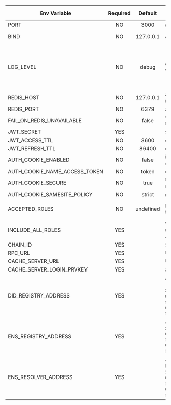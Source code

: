 | Env Variable                  | Required |  Default  | Description                                                                                                                                                                                                                                                                                                                             | Allowed values                                               |
|-------------------------------|:--------:|:---------:|-----------------------------------------------------------------------------------------------------------------------------------------------------------------------------------------------------------------------------------------------------------------------------------------------------------------------------------------|--------------------------------------------------------------|
| PORT                          |    NO    |   3000    | a port number application listens on                                                                                                                                                                                                                                                                                                    | integer                                                      |
| BIND                          |    NO    | 127.0.0.1 | an inteface applicatio binds to                                                                                                                                                                                                                                                                                                         | ip number                                                    |
| LOG_LEVEL                     |    NO    |   debug   | determines which level of log messages are written                                                                                                                                                                                                                                                                                      | 'silent', 'fatal', 'error', 'warn', 'info', 'debug', 'trace' |   
| REDIS_HOST                    |    NO    | 127.0.0.1 | a hostname or ip address of a Redis server required by the application                                                                                                                                                                                                                                                                  | host or ip address                                           |  
| REDIS_PORT                    |    NO    |   6379    | a port number of a Redis server                                                                                                                                                                                                                                                                                                         | integer                                                      | 
| FAIL_ON_REDIS_UNAVAILABLE     |    NO    |   false   | when set to true, application will not start if the Redis server is not reachable                                                                                                                                                                                                                                                       | boolean                                                      |
| JWT_SECRET                    |   YES    |           | secret used to sign JWT tokens                                                                                                                                                                                                                                                                                                          | string                                                       |
| JWT_ACCESS_TTL                |    NO    |   3600    | expiration time of an access token                                                                                                                                                                                                                                                                                                      | integer                                                      |
| JWT_REFRESH_TTL               |    NO    |   86400   | expiration time of a refresh token                                                                                                                                                                                                                                                                                                      | integer                                                      |
| AUTH_COOKIE_ENABLED           |    NO    |   false   | if set to true access token is also going to be sent as a cookie                                                                                                                                                                                                                                                                        | boolean                                                      |         
| AUTH_COOKIE_NAME_ACCESS_TOKEN |    NO    |   token   | cookie name for storing access token                                                                                                                                                                                                                                                                                                    | string                                                       |
| AUTH_COOKIE_SECURE            |    NO    |   true    | this needs to be set to false when developing and serving the application over http                                                                                                                                                                                                                                                     | boolean                                                      |
| AUTH_COOKIE_SAMESITE_POLICY   |    NO    |  strict   | [docs](https://www.npmjs.com/package/express-session#cookiesamesite)                                                                                                                                                                                                                                                                    | boolean                                                      |
| ACCEPTED_ROLES                |    NO    | undefined | If set, user is required to be enrolled to any of the roles specified                                                                                                                                                                                                                                                                   | comma-separated strings                                      |
| INCLUDE_ALL_ROLES             |   YES    |           | When set to true access token will include all user roles, otherwise only roles matching ACCEPTED_ROLES                                                                                                                                                                                                                                 | boolean                                                      |
| CHAIN_ID                      |   YES    |           | Set this to `73799` for Volta and to `246` for EWC                                                                                                                                                                                                                                                                                      | number                                                       |
| RPC_URL                       |   YES    |           | URL of the RPC node                                                                                                                                                                                                                                                                                                                     | url                                                          |
| CACHE_SERVER_URL              |   YES    |           | URL of the  SSI_HUB instance                                                                                                                                                                                                                                                                                                            | url                                                          |
| CACHE_SERVER_LOGIN_PRVKEY     |   YES    |           | a private key used to log in to the SSI-HUB                                                                                                                                                                                                                                                                                             | string                                                       |
| DID_REGISTRY_ADDRESS          |   YES    |           | Address of deployed DID Registry ([ERC1056](https://github.com/uport-project/ethr-did-registry/blob/master/contracts/EthereumDIDRegistry.sol)) contract.<br/>Set this to<br/>`0xc15d5a57a8eb0e1dcbe5d88b8f9a82017e5cc4af` for Volta<br/>`0xE29672f34e92b56C9169f9D485fFc8b9A136BCE4` for EWC                                            | string                                                       |
| ENS_REGISTRY_ADDRESS          |   YES    |           | Address of deployed ENS Registry contract. <br/>Set this to:<br/>`0xd7CeF70Ba7efc2035256d828d5287e2D285CD1ac` for Volta,<br/>`0x0A6d64413c07E10E890220BBE1c49170080C6Ca0` for EWC                                                                                                                                                       | string                                                       |
| ENS_RESOLVER_ADDRESS          |   YES    |           | Address of deployed [RoleDefinitionResolverV2](https://github.com/energywebfoundation/ew-credentials/blob/develop/packages/credential-governance/contracts/RoleDefinitionResolverV2.sol)  contract.<br/>Set this to<br/>`0xcf72f16Ab886776232bea2fcf3689761a0b74EfE` for Volta<br/>`0x70ad37DfeB1C05290F4bBd22188FA19Bc154A0ea` for EWC | string                                                       |
